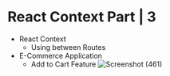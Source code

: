 # React Context Part | 3

- React Context
  - Using between Routes
- E-Commerce Application
  - Add to Cart Feature
![Screenshot (461)](https://user-images.githubusercontent.com/37910008/236383296-a3c05f4d-8dd1-4b84-a6f9-0e5f3cc82ef6.png)
